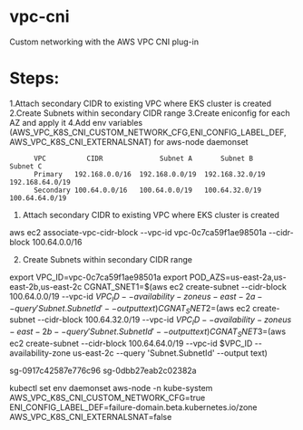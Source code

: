 # vpc-cni
Custom networking with the AWS VPC CNI plug-in

Steps:
=======

1.Attach secondary CIDR to existing VPC where EKS cluster is created
2.Create Subnets within secondary CIDR range
3.Create eniconfig for each AZ and apply it
4.Add env variables (AWS_VPC_K8S_CNI_CUSTOM_NETWORK_CFG,ENI_CONFIG_LABEL_DEF, AWS_VPC_K8S_CNI_EXTERNALSNAT) for aws-node daemonset 


          VPC          CIDR	             Subnet A	    Subnet B	    Subnet C
          Primary	192.168.0.0/16	192.168.0.0/19	192.168.32.0/19	192.168.64.0/19
          Secondary	100.64.0.0/16	100.64.0.0/19	100.64.32.0/19	100.64.64.0/19


1. Attach secondary CIDR to existing VPC where EKS cluster is created

aws ec2 associate-vpc-cidr-block --vpc-id vpc-0c7ca59f1ae98501a  --cidr-block 100.64.0.0/16

2. Create Subnets within secondary CIDR range

export VPC_ID=vpc-0c7ca59f1ae98501a
export POD_AZS=us-east-2a,us-east-2b,us-east-2c
CGNAT_SNET1=$(aws ec2 create-subnet --cidr-block 100.64.0.0/19 --vpc-id $VPC_ID --availability-zone us-east-2a --query 'Subnet.SubnetId' --output text)
CGNAT_SNET2=$(aws ec2 create-subnet --cidr-block 100.64.32.0/19 --vpc-id $VPC_ID --availability-zone us-east-2b --query 'Subnet.SubnetId' --output text)
CGNAT_SNET3=$(aws ec2 create-subnet --cidr-block 100.64.64.0/19 --vpc-id $VPC_ID --availability-zone us-east-2c --query 'Subnet.SubnetId' --output text)

sg-0917c42587e776c96
sg-0dbb27eab2c02382a

kubectl set env daemonset aws-node -n kube-system AWS_VPC_K8S_CNI_CUSTOM_NETWORK_CFG=true ENI_CONFIG_LABEL_DEF=failure-domain.beta.kubernetes.io/zone AWS_VPC_K8S_CNI_EXTERNALSNAT=false
